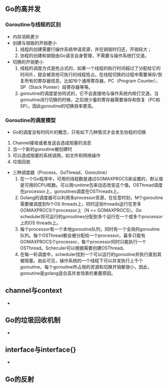## Go的高并发
### Goroutine与线程的区别
* 内存消耗更少
* 创建与销毁的开销更小
  1. 线程的创建需要行操作系统申请资源，并在销毁时归还，开销较大；
  2. 协程的创建和销毁由Go语言自身管理，不需要与操作系统打交道。
* 切换的开销更小
  1. 线程的调度方式是抢占式的，如果一个线程的执行时间超过了分配给它的时间片，就会被其他可执行的线程抢占。在线程切换的过程中需要保存/恢复所有的寄存器信息，比如16个通用寄存器，PC（Program Counter）、SP（Stack Pointer）段寄存器等等。
  2. goroutine的调度是协同式的，它不会直接地与操作系统内核打交道。当goroutine进行切换的时候，之后很少量的寄存器需要保存和恢复（PC和SP）。因此goroutine的切换效率更高。
### Goroutine的调度模型
*  Go的调度没有时间片的概念，只有如下几种情况才会发生协程的切换
  1. Channel接收或者发送会造成阻塞的消息
  2. 当一个新的goroutine被创建时
  3. 可以造成阻塞的系统调用，如文件和网络操作
  4. 垃圾回收
* 三种调度器（Process、GoThread、Goroutine）
  1. 在一个Go程序中，可用的线程数是通过GOMAXPROCS来设置的，默认值是可用的CPU核数。可以用runtime包来动态改变这个值。OSThread调度在processor上，goroutines调度在OSThreads上。
  2. Golang的调度器可以利用多processor资源，在任意时刻，M个goroutine需要被调度到N个OS threads上，同时这些threads运行在至多GOMAXPROCS个processor上（N <= GOMAXPROCS）。Go scheduler将可运行的goroutines分配到多个运行在一个或多个processor上的OS threads上。
  3. 每个processor有一个本地goroutine队列。同时有一个全局的goroutine队列。每个OSThread都会被分配给一个processor。最多只能有GOMAXPROCS个processor，每个processor同时只能执行一个OSThread。Scheculer可以根据需要创建OSThread。
  4. 在每一轮调度中，scheduler找到一个可以运行的goroutine并执行直到其被阻塞。由此可见，操作系统的一个线程下可以并发执行上千个goroutine，每个goroutine所占用的资源和切换开销都很小，因此，goroutine是golang适合高并发场景的重要原因。
## channel与context
* 
## Go的垃圾回收机制
* 
## interface与interface{}
* 
## Go的反射